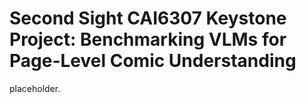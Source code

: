 # Second Sight CAI6307 Keystone Project: Benchmarking VLMs for Page-Level Comic Understanding
placeholder.
